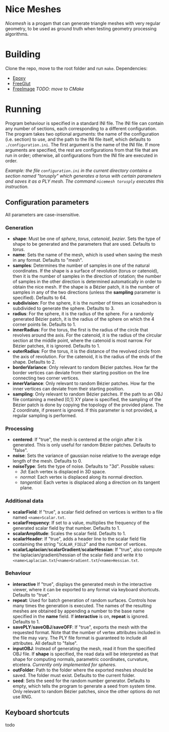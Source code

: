 # Nice Meshes
*Nicemesh* is a progam that can generate triangle meshes with very regular geometry, to be used as ground truth when testing geometry processing algorithms.

# Building
Clone the repo, move to the root folder and run `make`.
Dependencies:
- [Epoxy](https://github.com/anholt/libepoxy)
- [FreeGlut](https://freeglut.sourceforge.net/)
- [FreeImage](https://freeimage.sourceforge.io/)
*TODO: move to CMake*

# Running
Program behaviour is specified in a standard INI file. The INI file can contain any number of sections, each corresponding to a different configuration. The program takes two optional arguments: the name of the configuration (i.e. section) to use, and the path to the INI file itself, which defaults to `./configuration.ini`.
The first argument is the name of the INI file. If more arguments are specified, the rest are configurations from that file that are run in order; otherwise, all configurations from the INI file are executed in order.

*Example: the file `configuration.ini` in the current directory contains a section named "torusply" which generates a torus with certain parameters and saves it as a PLY mesh. The command `nicemesh torusply` executes this instruction.*

## Configuration parameters
All parameters are case-insensitive.

### Generation
- **shape**: Must be one of *sphere*, *torus*, *catenoid*, *bezier*. Sets the type of shape to be generated and the parameters that are used. Defaults to *torus*.
- **name**: Sets the name of the mesh, which is used when saving the mesh in any format. Defaults to "mesh".
- **samples**: Determines the number of samples in one of the natural coordinates. If the shape is a surface of revolution (torus or catenoid), then it is the number of samples in the direction of rotation; the number of samples in the other direction is determined automatically in order to obtain the nice mesh. If the shape is a Bézier patch, it is the number of samples in any of the two directions (unless the **sampling** parameter is specified). Defaults to 64.
- **subdivision**: For the sphere, it is the number of times an icosahedron is subdivided to generate the sphere. Defaults to 3.
- **radius**: For the sphere, it is the radius of the sphere. For a randomly generated Bézier patch, it is the radius of the sphere on which the 4 corner points lie. Defaults to 1.
- **innerRadius**: For the torus, the first is the radius of the circle that revolves around the axis. For the catenoid, it is the radius of the circular section at the middle point, where the catenoid is most narrow. For Bézier patches, it is ignored. Defaults to 1.
- **outerRadius**: For the torus, it is the distance of the revolved circle from the axis of revolution. For the catenoid, it is the radius of the ends of the shape. Defaults to 2.
- **borderVariance**: Only relevant to random Bézier patches. How far the border vertices can deviate from their starting position on the line connecting two corner vertices.
- **innerVariance**: Only relevant to random Bézier patches. How far the inner vertices can deviate from their starting position.
- **sampling**: Only relevant to random Bézier patches. If the path to an OBJ file containing a meshed \[0,1\] XY plane is specified, the sampling of the Bézier patch is done by copying the topology of the provided plane. The Z coordinate, if present is ignored. If this parameter is not provided, a regular sampling is performed.

### Processing
- **centered**: If "true", the mesh is centered at the origin after it is generated. This is only useful for random Bézier patches. Defaults to "false".
- **noise**: Sets the variance of gaussian noise relative to the average edge length of the mesh. Defaults to 0.
- **noiseType**: Sets the type of noise. Defaults to "3d". Possible values:
    - *3d*: Each vertex is displaced in 3D space.
    - *normal*: Each vertex is displaced along its normal direction.
    - *tangential*: Each vertex is displaced along a direction on its tangent plane.

### Additional data
- **scalarField**: If "true", a scalar field defined on vertices is written to a file named `<name>Scalar.txt`.
- **scalarFrequency**: If set to a value, multiplies the frequency of the generated scalar field by that number. Defaults to 1.
- **scalarAmplitude**: Scales the scalar field. Defaults to 1.
- **scalarHeader**: If "true", adds a header line to the scalar field file containing the string "`SCALAR_FIELD`" and the number of vertices.
- **scalarLaplacian**/**scalarGradient**/**scalarHessian**: If "true", also compute the laplacian/gradient/hessian of the scalar field and write it to `<name>Laplacian.txt`/`<name>Gradient.txt`/`<name>Hessian.txt`.

### Behaviour
- **interactive** If "true", displays the generated mesh in the interactive viewer, where it can be exported to any format via keyboard shortcuts. Defaults to "true".
- **repeat**: Used for batch generation of random surfaces. Controls how many times the generation is executed. The names of the resulting meshes are obtained by appending a number to the base name specified in the **name** field. If **interactive** is on, **repeat** is ignored. Defaults to 1.
- **savePLY**/**saveOBJ**/**saveOFF**: If "true", exports the mesh with the requested format. Note that the number of vertex attributes included in the file may vary. The PLY file format is guaranteed to include all attributes. All default to "false".
- **inputOBJ**: Instead of generating the mesh, read it from the specified OBJ file. If **shape** is specified, the read data will be interpreted as that shape for computing normals, parametric coordinates, curvature, etcetera. *Currently only implemented for spheres*.
- **outFolder**: Path to the folder where the exported meshes should be saved. The folder must exist. Defaults to the current folder.
- **seed**: Sets the seed for the random number generator. Defaults to empty, which tells the program to generate a seed from system time. Only relevant to random Bézier patches, since the other options do not use RNG.

## Keyboard shortcuts
todo